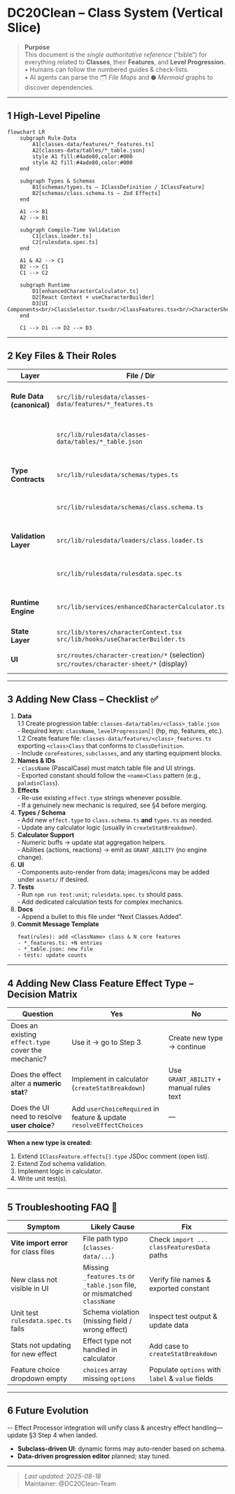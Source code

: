 # DC20Clean – Class System (Vertical Slice)

> **Purpose**  
> This document is the _single authoritative reference_ (“bible”) for everything related to **Classes**, their **Features**, and **Level Progression**.  
> • Humans can follow the numbered guides & check-lists.  
> • AI agents can parse the 🗂 _File Maps_ and ⬢ _Mermaid_ graphs to discover dependencies.

---

## 1 High-Level Pipeline

```mermaid
flowchart LR
    subgraph Rule-Data
        A1[classes-data/features/*_features.ts]
        A2[classes-data/tables/*_table.json]
        style A1 fill:#4ade80,color:#000
        style A2 fill:#4ade80,color:#000
    end

    subgraph Types & Schemas
        B1[schemas/types.ts – IClassDefinition / IClassFeature]
        B2[schemas/class.schema.ts – Zod Effects]
    end

    A1 --> B1
    A2 --> B1

    subgraph Compile-Time Validation
        C1[class.loader.ts]
        C2[rulesdata.spec.ts]
    end

    A1 & A2 --> C1
    B2 --> C1
    C1 --> C2

    subgraph Runtime
        D1[enhancedCharacterCalculator.ts]
        D2[React Context + useCharacterBuilder]
        D3[UI Components<br/>ClassSelector.tsx<br/>ClassFeatures.tsx<br/>CharacterSheetProvider.tsx]
    end

    C1 --> D1 --> D2 --> D3
```

---

## 2 Key Files & Their Roles

| Layer                     | File / Dir                                                                                | Responsibility                                                           |
| ------------------------- | ----------------------------------------------------------------------------------------- | ------------------------------------------------------------------------ |
| **Rule Data (canonical)** | `src/lib/rulesdata/classes-data/features/*_features.ts`                                             | Declarative definition of each class’s core & subclass features          |
|                           | `src/lib/rulesdata/classes-data/tables/*_table.json`                                              | Level-by-level progression tables (HP, MP, features gained, etc.)        |
| **Type Contracts**        | `src/lib/rulesdata/schemas/types.ts`                                                              | TS interfaces `IClassDefinition`, `IClassFeature`, `IClassFeatureChoice` |
|                           | `src/lib/rulesdata/schemas/class.schema.ts`                                               | Zod schema used for validation & effect typing                           |
| **Validation Layer**      | `src/lib/rulesdata/loaders/class.loader.ts`                                               | Loads progression tables and features, validates against schema          |
|                           | `src/lib/rulesdata/rulesdata.spec.ts`                                                     | Unit test that asserts every class passes the schema                     |
| **Runtime Engine**        | `src/lib/services/enhancedCharacterCalculator.ts`                                         | Aggregates class effects, resolves choices, outputs stats                |
| **State Layer**           | `src/lib/stores/characterContext.tsx`<br>`src/lib/hooks/useCharacterBuilder.ts`           | Provides calculated results to UI                                        |
| **UI**                    | `src/routes/character-creation/*` (selection)<br>`src/routes/character-sheet/*` (display) | Import `classesData` / `classFeaturesData` directly                      |

---

## 3 Adding **New Class** – Checklist ✅

1. **Data**  
   1.1 Create progression table: `classes-data/tables/<class>_table.json`  
   ‑ Required keys: `className`, `levelProgression[]` (hp, mp, features, etc.).  
   1.2 Create feature file: `classes-data/features/<class>_features.ts` exporting `<class>Class` that conforms to `ClassDefinition`.  
   ‑ Include `coreFeatures`, `subclasses`, and any starting equipment blocks.
2. **Names & IDs**  
   ‑ `className` (PascalCase) must match table file and UI strings.  
   ‑ Exported constant should follow the `<name>Class` pattern (e.g., `paladinClass`).
3. **Effects**  
   ‑ Re-use existing `effect.type` strings whenever possible.  
   ‑ If a genuinely new mechanic is required, see §4 before merging.
4. **Types / Schema**  
   ‑ Add new `effect.type` to `class.schema.ts` **and** `types.ts` as needed.  
   ‑ Update any calculator logic (usually in `createStatBreakdown`).
5. **Calculator Support**  
   ‑ Numeric buffs → update stat aggregation helpers.  
   ‑ Abilities (actions, reactions) → emit as `GRANT_ABILITY` (no engine change).
6. **UI**  
   ‑ Components auto-render from data; images/icons may be added under `assets/` if desired.
7. **Tests**  
   ‑ Run `npm run test:unit`; `rulesdata.spec.ts` should pass.  
   ‑ Add dedicated calculation tests for complex mechanics.
8. **Docs**  
   ‑ Append a bullet to this file under “Next Classes Added”.
9. **Commit Message Template**
   ```
   feat(rules): add <ClassName> class & N core features
   - *_features.ts: +N entries
   - *_table.json: new file
   - tests: update counts
   ```

---

## 4 Adding **New Class Feature Effect Type** – Decision Matrix

| Question                                           | Yes                                                                 | No                                      |
| -------------------------------------------------- | ------------------------------------------------------------------- | --------------------------------------- |
| Does an existing `effect.type` cover the mechanic? | Use it → go to Step 3                                               | Create new type → continue              |
| Does the effect alter a **numeric stat**?          | Implement in calculator (`createStatBreakdown`)                     | Use `GRANT_ABILITY` + manual rules text |
| Does the UI need to resolve **user choice**?       | Add `userChoiceRequired` in feature & update `resolveEffectChoices` | —                                       |

**When a new type is created:**

1. Extend `IClassFeature.effects[].type` JSDoc comment (open list).
2. Extend Zod schema validation.
3. Implement logic in calculator.
4. Write unit test(s).

---

## 5 Troubleshooting FAQ 🤖

| Symptom                               | Likely Cause                                                            | Fix                                              |
| ------------------------------------- | ----------------------------------------------------------------------- | ------------------------------------------------ |
| **Vite import error** for class files | File path typo (`classes-data/...`)                                      | Check `import ... classFeaturesData` paths       |
| New class not visible in UI           | Missing `_features.ts` or `_table.json` file, or mismatched `className` | Verify file names & exported constant            |
| Unit test `rulesdata.spec.ts` fails   | Schema violation (missing field / wrong effect)                         | Inspect test output & update data                |
| Stats not updating for new effect     | Effect type not handled in calculator                                   | Add case to `createStatBreakdown`                |
| Feature choice dropdown empty         | `choices` array missing `options`                                       | Populate `options` with `label` & `value` fields |

---

## 6 Future Evolution

-- Effect Processor integration will unify class & ancestry effect handling—update §3 Step 4 when landed.
- **Subclass-driven UI**: dynamic forms may auto-render based on schema.
- **Data-driven progression editor** planned; stay tuned.

---

> _Last updated: 2025-08-18_  
> Maintainer: @DC20Clean-Team
